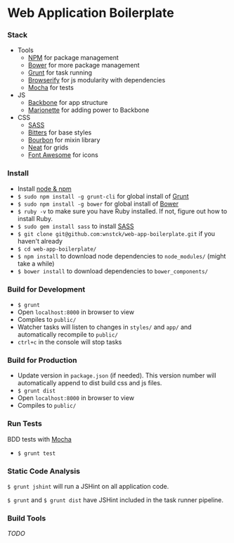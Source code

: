 # Web Application Boilerplate

### Stack

+ Tools
	+ [NPM](https://www.npmjs.com/) for package management
	+ [Bower](http://bower.io/) for more package management
	+ [Grunt](http://gruntjs.com/) for task running
	+ [Browserify](http://browserify.org/) for js modularity with dependencies
	+ [Mocha](https://mochajs.org/) for tests
+ JS
	+ [Backbone](http://backbonejs.org/) for app structure
	+ [Marionette](http://marionettejs.com/) for adding power to Backbone
+ CSS
	+ [SASS](http://sass-lang.com/)
	+ [Bitters](http://bitters.bourbon.io/) for base styles 
	+ [Bourbon](http://bourbon.io/) for mixin library
	+ [Neat](http://neat.bourbon.io/) for grids
	+ [Font Awesome](https://fortawesome.github.io/Font-Awesome/) for icons

### Install

+ Install [node & npm](http://nodejs.org/download/)
+ `$ sudo npm install -g grunt-cli` for global install of [Grunt](http://gruntjs.com/getting-started)
+ `$ sudo npm install -g bower` for global install of [Bower](http://bower.io/)
+ `$ ruby -v` to make sure you have Ruby installed. If not, figure out how to install Ruby.
+ `$ sudo gem install sass` to install [SASS](http://sass-lang.com/)
+ `$ git clone git@github.com:wnstck/web-app-boilerplate.git` if you haven't already
+ `$ cd web-app-boilerplate/`
+ `$ npm install` to download node dependencies to `node_modules/` (might take a while)
+ `$ bower install` to download dependencies to `bower_components/`

### Build for Development

+ `$ grunt`
+ Open `localhost:8000` in browser to view
+ Compiles to `public/`
+ Watcher tasks will listen to changes in `styles/` and `app/` and automatically recompile to `public/`
+ `ctrl+c` in the console will stop tasks

### Build for Production

+ Update version in `package.json` (if needed). This version number will automatically append to dist build css and js files.
+ `$ grunt dist`
+ Open `localhost:8000` in browser to view
+ Compiles to `public/`

### Run Tests

BDD tests with [Mocha](https://mochajs.org/)

+ `$ grunt test`

### Static Code Analysis

`$ grunt jshint` will run a JSHint on all application code.

`$ grunt` and `$ grunt dist` have JSHint included in the task runner pipeline.

### Build Tools

_TODO_
